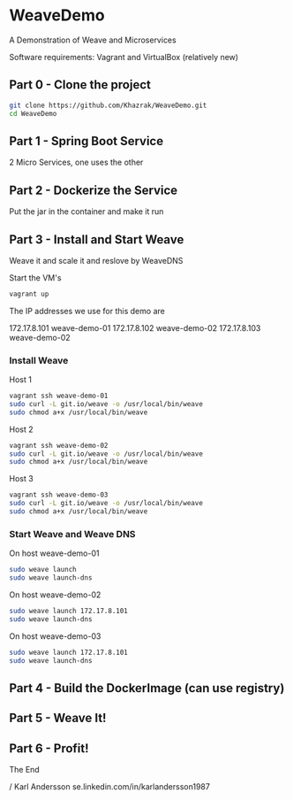 # WeaveDemo
A Demonstration of Weave and Microservices

Software requirements:
Vagrant and VirtualBox (relatively new)

## Part 0 - Clone the project
```bash
git clone https://github.com/Khazrak/WeaveDemo.git
cd WeaveDemo
```

## Part 1 - Spring Boot Service
2 Micro Services, one uses the other

## Part 2 - Dockerize the Service
Put the jar in the container and make it run

## Part 3 - Install and Start Weave
Weave it and scale it and reslove by WeaveDNS

Start the VM's
```bash
vagrant up
```

The IP addresses we use for this demo are

172.17.8.101    weave-demo-01
172.17.8.102    weave-demo-02
172.17.8.103    weave-demo-02

### Install Weave

Host 1
```bash
vagrant ssh weave-demo-01
sudo curl -L git.io/weave -o /usr/local/bin/weave
sudo chmod a+x /usr/local/bin/weave
```

Host 2
```bash
vagrant ssh weave-demo-02
sudo curl -L git.io/weave -o /usr/local/bin/weave
sudo chmod a+x /usr/local/bin/weave
```

Host 3
```bash
vagrant ssh weave-demo-03
sudo curl -L git.io/weave -o /usr/local/bin/weave
sudo chmod a+x /usr/local/bin/weave
```
### Start Weave and Weave DNS
On host weave-demo-01
```bash
sudo weave launch
sudo weave launch-dns
```

On host weave-demo-02
```bash
sudo weave launch 172.17.8.101
sudo weave launch-dns
```

On host weave-demo-03
```bash
sudo weave launch 172.17.8.101
sudo weave launch-dns
```

## Part 4 - Build the DockerImage (can use registry)


## Part 5 - Weave It!



## Part 6 - Profit!
The End

/
Karl Andersson 
se.linkedin.com/in/karlandersson1987

